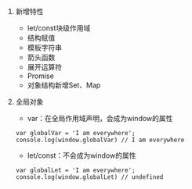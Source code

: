 
1. 新增特性
    - let/const块级作用域
    - 结构赋值
    - 模板字符串
    - 箭头函数
    - 展开运算符
    - Promise
    - 对象结构新增Set、Map

2. 全局对象
    - var：在全局作用域声明，会成为window的属性
    ```
    var globalVar = 'I am everywhere';
    console.log(window.globalVar) // I am everywhere
    ```
    - let/const：不会成为window的属性
    ```
    var globalLet = 'I am everywhere';
    console.log(window.globalLet) // undefined
    ```